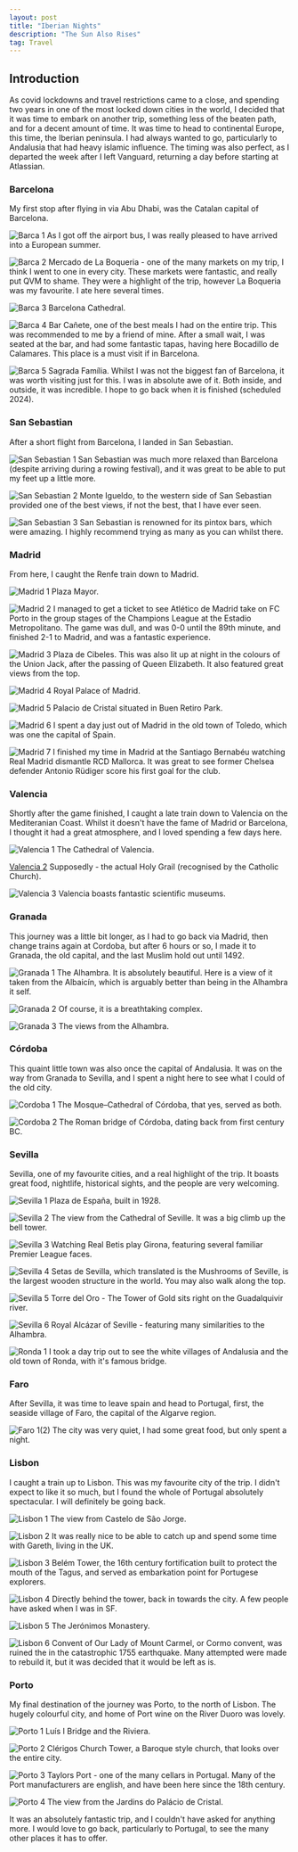```yaml
---
layout: post
title: "Iberian Nights"
description: "The Sun Also Rises"
tag: Travel
---
```

## Introduction 
As covid lockdowns and travel restrictions came to a close, and spending two years in one of the most locked down cities in the world, I decided that it was time to embark on another trip, something less of the beaten path, and for a decent amount of time. It was time to head to continental Europe, this time, the Iberian peninsula. I had always wanted to go, particularly to Andalusia that had heavy islamic influence. The timing was also perfect, as I departed the week after I left Vanguard, returning a day before starting at Atlassian.

### Barcelona
My first stop after flying in via Abu Dhabi, was the Catalan capital of Barcelona.

![Barca 1](https://i.imgur.com/VulgZws.jpg)
As I got off the airport bus, I was really pleased to have arrived into a European summer.



![Barca 2](https://i.imgur.com/Nzsf7XJ.jpg)
Mercado de La Boqueria - one of the many markets on my trip, I think I went to one in every city. These markets were fantastic, and really put QVM to shame. They were a highlight of the trip, however La Boqueria was my favourite. I ate here several times.


![Barca 3](https://i.imgur.com/y0tSM8l.jpg)
Barcelona Cathedral.



![Barca 4](https://i.imgur.com/B7qPIPE.jpg)
Bar Cañete, one of the best meals I had on the entire trip. This was recommended to me by a friend of mine. After a small wait, I was seated at the bar, and had some fantastic tapas, having here Bocadillo de Calamares. This place is a must visit if in Barcelona.


![Barca 5](https://imgur.com/GIFjDLF.jpg)
Sagrada Família. Whilst I was not the biggest fan of Barcelona, it was worth visiting just for this. I was in absolute awe of it. Both inside, and outside, it was incredible. I hope to go back when it is finished (scheduled 2024).


### San Sebastian
After a short flight from Barcelona, I landed in San Sebastian.

![San Sebastian 1](https://i.imgur.com/iF94uPR.jpg)
San Sebastian was much more relaxed than Barcelona (despite arriving during a rowing festival), and it was great to be able to put my feet up a little more.


![San Sebastian 2](https://i.imgur.com/1prccGM.jpg)
Monte Igueldo, to the western side of San Sebastian provided one of the best views, if not the best, that I have ever seen.


![San Sebastian 3](https://i.imgur.com/6xd456M.jpg)
San Sebastian is renowned for its pintox bars, which were amazing. I highly recommend trying as many as you can whilst there.


### Madrid
From here, I caught the Renfe train down to Madrid.

![Madrid 1](https://i.imgur.com/mjSlij0.jpg)
Plaza Mayor.


![Madrid 2](https://i.imgur.com/TcVMr1a.jpg)
I managed to get a ticket to see Atlético de Madrid take on FC Porto in the group stages of the Champions League at the Estadio Metropolitano. The game was dull, and was 0-0 until the 89th minute, and finished 2-1 to Madrid, and was a fantastic experience.


![Madrid 3](https://i.imgur.com/GOUDNVl.jpg)
Plaza de Cibeles. This was also lit up at night in the colours of the Union Jack, after the passing of Queen Elizabeth. It also featured great views from the top.


![Madrid 4](https://i.imgur.com/nnISBbn.jpg)
Royal Palace of Madrid.


![Madrid 5](https://i.imgur.com/NwXDSrc.jpg)
Palacio de Cristal situated in Buen Retiro Park.


![Madrid 6](https://i.imgur.com/COkStI8.jpg)
I spent a day just out of Madrid in the old town of Toledo, which was one the capital of Spain.


![Madrid 7](https://i.imgur.com/i4mdJkv.jpg)
I finished my time in Madrid at the Santiago Bernabéu watching Real Madrid dismantle RCD Mallorca. It was great to see former Chelsea defender Antonio Rüdiger score his first goal for the club.


### Valencia
Shortly after the game finished, I caught a late train down to Valencia on the Mediteranian Coast. Whilst it doesn't have the fame of Madrid or Barcelona, I thought it had a great atmosphere, and I loved spending a few days here.

![Valencia 1](https://i.imgur.com/XEcTwCA.jpg)
The Cathedral of Valencia.


[Valencia 2](https://i.imgur.com/4JboFWE.jpg)
Supposedly - the actual Holy Grail (recognised by the Catholic Church).


![Valencia 3](https://i.imgur.com/92ID7qA.jpg) 
Valencia boasts fantastic scientific museums.


### Granada
This journey was a little bit longer, as I had to go back via Madrid, then change trains again at Cordoba, but after 6 hours or so, I made it to Granada, the old capital, and the last Muslim hold out until 1492. 

![Granada 1](https://i.imgur.com/gJ2i29p.jpg)
The Alhambra. It is absolutely beautiful. Here is a view of it taken from the Albaicín, which is arguably better than being in the Alhambra it self.


![Granada 2](https://i.imgur.com/xRGYzab.jpg)
Of course, it is a breathtaking complex.


![Granada 3](https://i.imgur.com/JrECI6A.jpg)
The views from the Alhambra.


### Córdoba
This quaint little town was also once the capital of Andalusia. It was on the way from Granada to Sevilla, and I spent a night here to see what I could of the old city.

![Cordoba 1](https://i.imgur.com/WjzSU24.jpg)
The Mosque–Cathedral of Córdoba, that yes, served as both.


![Cordoba 2](https://i.imgur.com/GXLkjaR.jpg)
The Roman bridge of Córdoba, dating back from first century BC.


### Sevilla
Sevilla, one of my favourite cities, and a real highlight of the trip. It boasts great food, nightlife, historical sights, and the people are very welcoming.

![Sevilla 1](https://i.imgur.com/JabFBGe.jpg)
Plaza de España, built in 1928.


![Sevilla 2](https://i.imgur.com/08vfKHx.jpg)
The view from the Cathedral of Seville. It was a big climb up the bell tower.


![Sevilla 3](https://i.imgur.com/0nVV1Ra.jpg)
Watching Real Betis play Girona, featuring several familiar Premier League faces.


![Sevilla 4](https://imgur.com/7j1CjLP.jpg)
Setas de Sevilla, which translated is the Mushrooms of Seville, is the largest wooden structure in the world. You may also walk along the top.


![Sevilla 5](https://imgur.com/ckX9cCw.jpg)
Torre del Oro - The Tower of Gold sits right on the Guadalquivir river.


![Sevilla 6](https://i.imgur.com/0h1vufe.jpg)
Royal Alcázar of Seville - featuring many similarities to the Alhambra.


![Ronda 1](https://i.imgur.com/9sse97p.jpg)
I took a day trip out to see the white villages of Andalusia and the old town of Ronda, with it's famous bridge.


### Faro
After Sevilla, it was time to leave spain and head to Portugal, first, the seaside village of Faro, the capital of the Algarve region.

![Faro 1(2)](https://i.imgur.com/PblDbw7.jpg)
The city was very quiet, I had some great food, but only spent a night.


### Lisbon
I caught a train up to Lisbon. This was my favourite city of the trip. I didn't expect to like it so much, but I found the whole of Portugal absolutely spectacular. I will definitely be going back.

![Lisbon 1](https://i.imgur.com/Td3kaET.jpg)
The view from Castelo de São Jorge.


![Lisbon 2](https://i.imgur.com/EcNqQFS.jpg)
It was really nice to be able to catch up and spend some time with Gareth, living in the UK.


![Lisbon 3](https://i.imgur.com/zPqf8Ee.jpg)
Belém Tower, the 16th century fortification built to protect the mouth of the Tagus, and served as embarkation point for Portugese explorers.


![Lisbon 4](https://i.imgur.com/BFApSi8.jpg)
Directly behind the tower, back in towards the city. A few people have asked when I was in SF.


![Lisbon 5](https://i.imgur.com/XYoJKWi.jpg)
The Jerónimos Monastery.


![Lisbon 6](https://i.imgur.com/uPMrOgE.jpg)
Convent of Our Lady of Mount Carmel, or Cormo convent, was ruined the in the catastrophic 1755 earthquake. Many attempted were made to rebuild it, but it was decided that it would be left as is.


### Porto
My final destination of the journey was Porto, to the north of Lisbon. The hugely colourful city, and home of Port wine on the River Duoro was lovely.

![Porto 1](https://i.imgur.com/GVi3s6W.jpg)
Luís I Bridge and the Riviera.


![Porto 2](https://i.imgur.com/rQRbXGF.jpg)
Clérigos Church Tower, a Baroque style church, that looks over the entire city.


![Porto 3](https://i.imgur.com/a9wPrMK.jpg)
Taylors Port - one of the many cellars in Portugal. Many of the Port manufacturers are english, and have been here since the 18th century. 


![Porto 4](https://i.imgur.com/vMJsWAz.jpg)
The view from the Jardins do Palácio de Cristal.


It was an absolutely fantastic trip, and I couldn't have asked for anything more. I would love to go back, particularly to Portugal, to see the many other places it has to offer.


